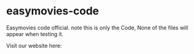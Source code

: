 # easymovies-code
Easymovies code official.
note this is only the Code,
None of the files will appear when testing it.

Visit our website here:
